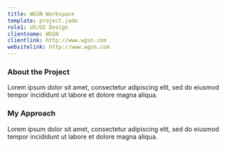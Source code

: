 ```yaml
---
title: WGSN Workspace
template: project.jade
role1: UX/UI Design
clientname: WGSN
clientlink: http://www.wgsn.com
websitelink: http://www.wgsn.com
---
```


<div class="col-xs-12 col-sm-6 block-bot-md">
  <h3>About the Project</h3>
  <p>Lorem ipsum dolor sit amet, consectetur adipiscing elit, sed do eiusmod tempor incididunt ut labore et dolore magna aliqua.</p>
</div>

<div class="col-xs-12 col-sm-6 block-bot-md">
  <h3>My Approach</h3>
  <p>Lorem ipsum dolor sit amet, consectetur adipiscing elit, sed do eiusmod tempor incididunt ut labore et dolore magna aliqua.</p>
</div>